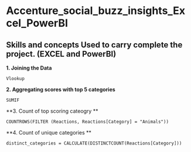 # Accenture_social_buzz_insights_Excel_PowerBI









## Skills and concepts Used to carry complete the project. (EXCEL and PowerBI)

**1. Joining the Data**

```Vlookup```

**2. Aggregating scores with top 5 categories**

```SUMIF```

**3. Count of top scoring cateogry **

```COUNTROWS(FILTER (Reactions, Reactions[Category] = "Animals"))```

**4. Count of unique categories **

```distinct_categories = CALCULATE(DISTINCTCOUNT(Reactions[Category]))```




